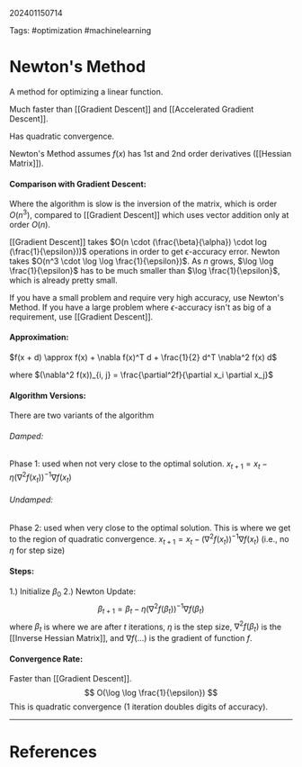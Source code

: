 202401150714

Tags: #optimization #machinelearning 

# Newton's Method
A method for optimizing a linear function.

Much faster than [[Gradient Descent]] and [[Accelerated Gradient Descent]].

Has quadratic convergence.

Newton's Method assumes $f(x)$ has 1st and 2nd order derivatives ([[Hessian Matrix]]).
#### Comparison with Gradient Descent:
Where the algorithm is slow is the inversion of the matrix, which is order $O(n^3)$, compared to [[Gradient Descent]] which uses vector addition only at order $O(n)$.  

[[Gradient Descent]] takes $O(n \cdot (\frac{\beta}{\alpha}) \cdot log (\frac{1}{\epsilon}))$ operations in order to get $\epsilon$-accuracy error.
Newton takes $O(n^3 \cdot \log \log \frac{1}{\epsilon})$.  As $n$ grows, $\log \log \frac{1}{\epsilon}$ has to be much smaller than $\log \frac{1}{\epsilon}$, which is already pretty small.

If you have a small problem and require very high accuracy, use Newton's Method.
If you have a large problem where $\epsilon$-accuracy isn't as big of a requirement, use [[Gradient Descent]].

#### Approximation:
$f(x + d) \approx f(x) + \nabla f(x)^T d + \frac{1}{2} d^T \nabla^2 f(x) d$

where $(\nabla^2 f(x))_{i, j} = \frac{\partial^2f}{\partial x_i \partial x_j}$

#### Algorithm Versions:
There are two variants of the algorithm
###### Damped:
Phase 1: used when not very close to the optimal solution.
$x_{t+1} = x_t - \eta(\nabla^2 f(x_t))^{-1} \nabla f(x_t)$
###### Undamped:
Phase 2: used when very close to the optimal solution.  This is where we get to the region of quadratic convergence.
$x_{t+1} = x_t - (\nabla^2 f(x_t))^{-1} \nabla f(x_t)$
(i.e., no $\eta$ for step size)

#### Steps:
1.) Initialize $\beta_0$
2.) Newton Update:
$$
\beta_{t+1} = \beta_t - \eta (\nabla^2f(\beta_t))^{-1}\nabla f(\beta_t)
$$
where $\beta_t$ is where we are after $t$ iterations, $\eta$ is the step size, $\nabla^2f(\beta_t)$ is the [[Inverse Hessian Matrix]], and $\nabla f(...)$ is the gradient of function $f$.

#### Convergence Rate:
Faster than [[Gradient Descent]].
$$
O(\log \log \frac{1}{\epsilon})
$$
This is quadratic convergence (1 iteration doubles digits of accuracy).

---
# References
